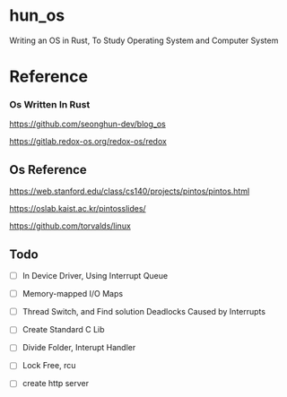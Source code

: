 # hun_os
Writing an OS in Rust, To Study Operating System and Computer System

# Reference

### Os Written In Rust
https://github.com/seonghun-dev/blog_os


https://gitlab.redox-os.org/redox-os/redox


## Os Reference

https://web.stanford.edu/class/cs140/projects/pintos/pintos.html


https://oslab.kaist.ac.kr/pintosslides/


https://github.com/torvalds/linux





## Todo
- [ ] In Device Driver, Using Interrupt Queue
- [ ] Memory-mapped I/O Maps
- [ ] Thread Switch, and Find solution Deadlocks Caused by Interrupts
- [ ] Create Standard C Lib
- [ ] Divide Folder, Interupt Handler
- [ ] Lock Free, rcu
- [ ] create http server

